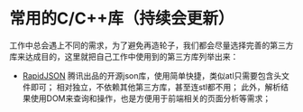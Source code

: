 # 常用的C/C++库（持续会更新）
工作中总会遇上不同的需求，为了避免再造轮子，我们都会尽量选择完善的第三方库来达成目的，这里就把自己工作中使用到的第三方库列举出来：

- [RapidJSON](https://github.com/Tencent/rapidjson.git) 
腾讯出品的开源json库，使用简单快捷，类似atl只需要包含头文件即可；
相对独立，不依赖其他第三方库，甚至连stl都不用；
此外，解析结果使用DOM来查询和操作，也是方便用于前端相关的页面分析等需求；
